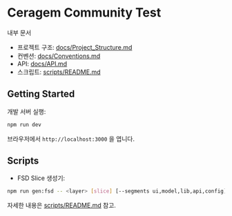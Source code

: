 # Ceragem Community Test

내부 문서

- 프로젝트 구조: [docs/Project_Structure.md](./docs/Project_Structure.md)
- 컨벤션: [docs/Conventions.md](./docs/Conventions.md)
- API: [docs/API.md](./docs/API.md)
- 스크립트: [scripts/README.md](./scripts/README.md)

## Getting Started

개발 서버 실행:

```bash
npm run dev
```

브라우저에서 `http://localhost:3000` 을 엽니다.

## Scripts

- FSD Slice 생성기:

```bash
npm run gen:fsd -- <layer> [slice] [--segments ui,model,lib,api,config] [--pages-alias views]
```

자세한 내용은 [scripts/README.md](./scripts/README.md) 참고.
